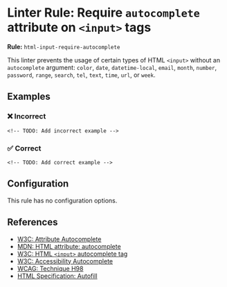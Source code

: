 # Linter Rule: Require `autocomplete` attribute on `<input>` tags

**Rule:** `html-input-require-autocomplete`

This linter prevents the usage of certain types of HTML `<input>` without an `autocomplete` argument: `color`, `date`, `datetime-local`, `email`, `month`, `number`, `password`, `range`, `search`, `tel`, `text`, `time`, `url`, or `week`.

## Examples

### ❌ Incorrect

```erb
<!-- TODO: Add incorrect example -->
```

### ✅ Correct

```erb
<!-- TODO: Add correct example -->
```

## Configuration

This rule has no configuration options.

## References

* [W3C: Attribute Autocomplete](https://www.w3schools.com/tags/att_autocomplete.asp)
* [MDN: HTML attribute: autocomplete](https://developer.mozilla.org/en-US/docs/Web/HTML/Reference/Attributes/autocomplete)
* [W3C: HTML `<input>` autocomplete tag](https://www.w3schools.com/tags/att_input_autocomplete.asp)
* [W3C: Accessibility Autocomplete](https://www.w3schools.com/accessibility/accessibility_autocomplete.php)
* [WCAG: Technique H98](https://www.w3.org/WAI/WCAG21/Techniques/html/H98)
* [HTML Specification: Autofill](https://html.spec.whatwg.org/multipage/form-control-infrastructure.html#autofill)

